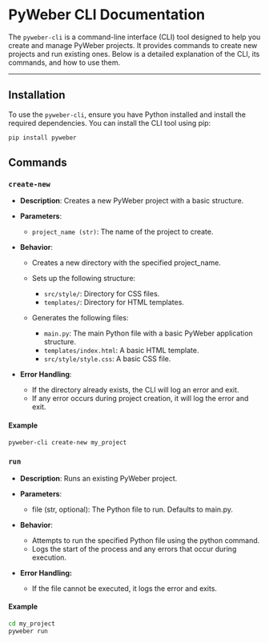 # PyWeber CLI Documentation

The `pyweber-cli` is a command-line interface (CLI) tool designed to help you create and manage PyWeber projects. It provides commands to create new projects and run existing ones. Below is a detailed explanation of the CLI, its commands, and how to use them.

---

## Installation

To use the `pyweber-cli`, ensure you have Python installed and install the required dependencies. You can install the CLI tool using pip:

```bash
pip install pyweber
```
## Commands
### `create-new`

- **Description**: Creates a new PyWeber project with a basic structure.

- **Parameters**:
    - `project_name (str)`: The name of the project to create.

- **Behavior**:
    - Creates a new directory with the specified project_name.
    - Sets up the following structure:
        - `src/style/`: Directory for CSS files.
        - `templates/`: Directory for HTML templates.

    - Generates the following files:
        - `main.py`: The main Python file with a basic PyWeber application structure.
        - `templates/index.html`: A basic HTML template.
        - `src/style/style.css`: A basic CSS file.

- **Error Handling**:
    - If the directory already exists, the CLI will log an error and exit.
    - If any error occurs during project creation, it will log the error and exit.

#### Example
```bash
pyweber-cli create-new my_project
```

### `run`
- **Description**: Runs an existing PyWeber project.

- **Parameters**:
    - file (str, optional): The Python file to run. Defaults to main.py.

- **Behavior**:
    - Attempts to run the specified Python file using the python command.
    - Logs the start of the process and any errors that occur during execution.

- **Error Handling:**
    - If the file cannot be executed, it logs the error and exits.

#### Example
```bash
cd my_project
pyweber run
```